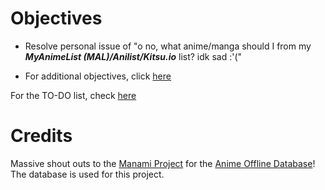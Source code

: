 # Objectives
- Resolve personal issue of "o no, what anime/manga should I from my ***MyAnimeList (MAL)/Anilist/Kitsu.io*** list? idk sad :'("

- For additional objectives, click [here](/swift_miru/_docs/objectives.md)

For the TO-DO list, check [here](/swift_miru/_docs/TODO.md)



# Credits
Massive shout outs to the [Manami Project](https://github.com/manami-project) for the [Anime Offline Database](https://github.com/manami-project/anime-offline-database)! The database is used for this project.


